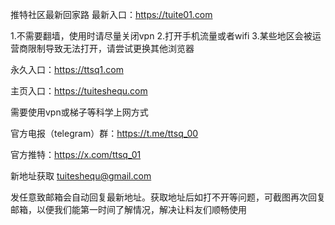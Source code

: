推特社区最新回家路
最新入口：https://tuite01.com

1.不需要翻墙，使用时请尽量关闭vpn
2.打开手机流量或者wifi
3.某些地区会被运营商限制导致无法打开，请尝试更换其他浏览器

永久入口：https://ttsq1.com

主页入口：https://tuiteshequ.com

需要使用vpn或梯子等科学上网方式

官方电报（telegram）群：https://t.me/ttsq_00

官方推特：https://x.com/ttsq_01

新地址获取
tuiteshequ@gmail.com

发任意致邮箱会自动回复最新地址。获取地址后如打不开等问题，可截图再次回复邮箱，以便我们能第一时间了解情况，解决让料友们顺畅使用
